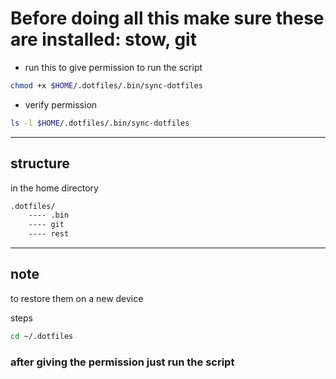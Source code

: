 # Before doing all this make sure these are installed: stow, git


- run this to give permission to run the script  

```bash
chmod +x $HOME/.dotfiles/.bin/sync-dotfiles
```

- verify permission

```bash
ls -l $HOME/.dotfiles/.bin/sync-dotfiles
```

---

## structure 

in the home directory 

```bash
.dotfiles/
    ---- .bin
    ---- git
    ---- rest
```

---

## note

to restore them on a new device 

steps

```bash
cd ~/.dotfiles
```


### after giving the permission just run the script
